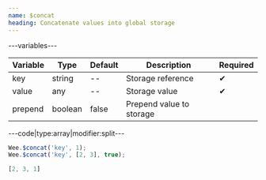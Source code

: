 ```yaml
---
name: $concat
heading: Concatenate values into global storage
---
```


---variables---

| Variable | Type | Default | Description | Required |
| -- | -- | -- | -- | -- |
| key | string | -- | Storage reference | ✔ |
| value | any | -- | Storage value | ✔ |
| prepend | boolean | false | Prepend value to storage ||

---code|type:array|modifier:split---

```javascript
Wee.$concat('key', 1);
Wee.$concat('key', [2, 3], true);
```

```javascript
[2, 3, 1]
```